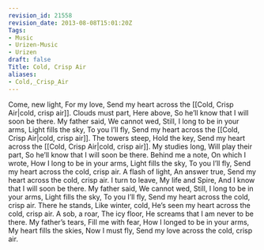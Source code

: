 ```yaml
---
revision_id: 21558
revision_date: 2013-08-08T15:01:20Z
Tags:
- Music
- Urizen-Music
- Urizen
draft: false
Title: Cold, Crisp Air
aliases:
- Cold,_Crisp_Air
---
```

Come, new light,
For my love,
Send my heart across the [[Cold, Crisp Air|cold, crisp air]].
Clouds must part,
Here above,
So he’ll know that I will soon be there.
My father said,
We cannot wed,
Still, I long to be in your arms,
Light fills the sky,
To you I’ll fly,
Send my heart across the [[Cold, Crisp Air|cold, crisp air]].
The towers steep,
Hold the key,
Send my heart across the [[Cold, Crisp Air|cold, crisp air]].
My studies long,
Will play their part,
So he’ll know that I will soon be there.
Behind me a note,
On which I wrote,
How I long to be in your arms,
Light fills the sky,
To you I’ll fly,
Send my heart across the cold, crisp air.
A flash of light,
An answer true,
Send my heart across the cold, crisp air.
I turn to leave,
My life and Spire,
And I know that I will soon be there.
My father said,
We cannot wed,
Still, I long to be in your arms,
Light fills the sky,
To you I’ll fly,
Send my heart across the cold, crisp air.
There he stands,
Like winter, cold,
He’s seen my heart across the cold, crisp air.
A sob, a roar,
The icy floor,
He screams that I am never to be there.
My father’s tears,
Fill me with fear,
How I longed to be in your arms,
My heart fills the skies,
Now I must fly,
Send my love across the cold, crisp air.